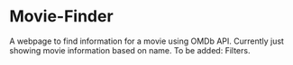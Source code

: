 # Movie-Finder
A webpage to find information for a movie using OMDb API.
Currently just showing movie information based on name.
To be added: Filters.
